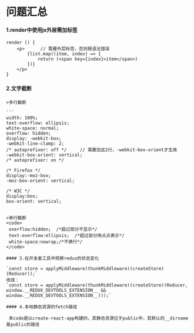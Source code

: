 # 问题汇总
#### 1.render中使用js外层需加标签

```
render () {
    <p>      // 需要外层标签，否则报语法错误
        {list.map((item, index) => {
            return (<span key={index}>item</span>)
        })}
    </p>
}
```

#### 2.文字截断

    >多行截断

    ```
    width: 100%;
    text-overflow: ellipsis;
    white-space: normal;
    overflow: hidden;
    display: -webkit-box;
    -webkit-line-clamp: 2;
    /* autoprefixer: off */     // 需要加这2行，-webkit-box-orient才生效
    -webkit-box-orient: vertical;
    /* autoprefixer: on */

    /* Firefox */
    display:-moz-box;
    -moz-box-orient: vertical;

    /* W3C */
    display:box;
    box-orient: vertical;
   ```

   >单行截断
   <code>
    overflow:hidden;  /*超过部分不显示*/
    text-overflow:ellipsis;  /*超过部分用点点表示*/
    white-space:nowrap;/*不换行*/
   </code>

#### 3.在开发者工具中观察redux的状态变化

  `const store = applyMiddleware(thunkMiddleware)(createStore)(Reducer));`
改成：
  `const store = applyMiddleware(thunkMiddleware)(createStore)(Reducer, window.__REDUX_DEVTOOLS_EXTENSION__ && window.__REDUX_DEVTOOLS_EXTENSION__());`

#### 4.本地静态资源的fetch路径

    本code是以create-react-app构建的，其静态资源位于public中，其默认的__dirname是public的路径


